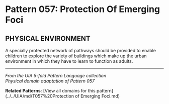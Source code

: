 # Pattern 057: Protection Of Emerging Foci

## PHYSICAL ENVIRONMENT

A specially protected network of pathways should be provided to enable children to explore the variety of buildings which make up the urban environment in which they have to learn to function as adults.

---

*From the UIA 5-fold Pattern Language collection*  
*Physical domain adaptation of Pattern 057*

**Related Patterns**: [View all domains for this pattern](../../UIA/md/T057%20Protection of Emerging Foci.md)
